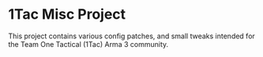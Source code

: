 # 1Tac Misc Project

This project contains various config patches, and small tweaks intended for the Team One Tactical (1Tac) Arma 3 community.

